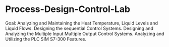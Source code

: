 # Process-Design-Control-Lab

Goal: Analyzing and Maintaining the Heat Temperature, Liquid Levels and Liquid Flows.
Designing the sequential Control Systems.
Designing and Analyzing the Multiple Input Multiple Output Control Systems.
Analyzing and Utilizing the PLC SIM S7-300 Features.
